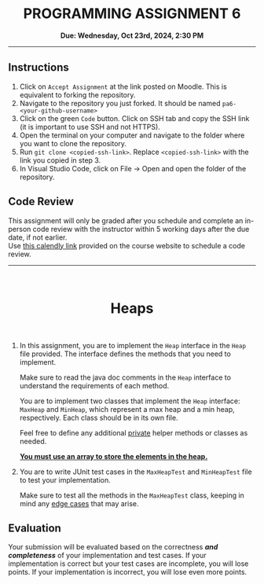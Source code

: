 
<center><h1>PROGRAMMING ASSIGNMENT 6</h1>

**Due: Wednesday, Oct 23rd, 2024, 2:30 PM**</center>

---
## **Instructions**
1. Click on `Accept Assignment` at the link posted on Moodle. This is equivalent to forking the repository.</font>
2. Navigate to the repository you just forked. It should be named `pa6-<your-github-username>`
3. Click on the green `Code` button. Click on SSH tab and copy the SSH link (it is important to use SSH and not HTTPS).
4. Open the terminal on your computer and navigate to the folder where you want to clone the repository.
5. Run `git clone <copied-ssh-link>`. Replace `<copied-ssh-link>` with the link you copied in step 3.
6. In Visual Studio Code, click on File -> Open and open the folder of the repository. 

## **Code Review**
This assignment will only be graded after you schedule and complete an in-person code review 
with the instructor within 5 working days after the due date, if not earlier. \
Use [this calendly link](https://calendly.com/ssultan-dpq/) provided on the course website to schedule a code review.

---

<br/>
<h1><center>Heaps</h1></center>

<br/>

1. In this assignment, you are to implement the `Heap` interface in the `Heap` file provided. The interface defines the methods that you need to implement. 

    Make sure to read the java doc comments in the `Heap` interface to understand the requirements of each method.

    You are to implement two classes that implement the `Heap` interface: `MaxHeap` and `MinHeap`, which represent a max heap and a min heap, respectively. Each class should be in its own file.

    Feel free to define any additional <u>private</u> helper methods or classes as needed. 

    <u><b>You must use an array to store the elements in the heap.</b></u>

2. You are to write JUnit test cases in the `MaxHeapTest` and `MinHeapTest` file to test your implementation.

    Make sure to test all the methods in the `MaxHeapTest` class, keeping in mind any <u>edge cases</u> that may arise.

## Evaluation

Your submission will be evaluated based on the correctness **_and completeness_** of your implementation and test cases. If your implementation is correct but your test cases are incomplete, you will lose points. If your implementation is incorrect, you will lose even more points.
